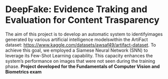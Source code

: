 # DeepFake: Evidence Traking and Evaluation for Content Trasparency
The aim of this project is to develop an automatic system to identifyimages generated by various artificial intelligence modelswithin the ArtiFact dataset: https://www.kaggle.com/datasets/awsaf49/artifact-dataset.
To achieve this goal, we employed a Siamese Neural Network (SNN) to leverage its Few-Shot Learning capability.
This capacity enhances the system’s performance on images that were not seen during the training phase.
**Project developed for the Fundamentals of Computer Vision and Biometrics exam**
